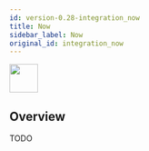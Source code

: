 ```yaml
---
id: version-0.28-integration_now
title: Now
sidebar_label: Now
original_id: integration_now
---
```



<img src="https://renative.org/img/ic_integrations.png" width=50 height=50 />

## Overview

TODO
